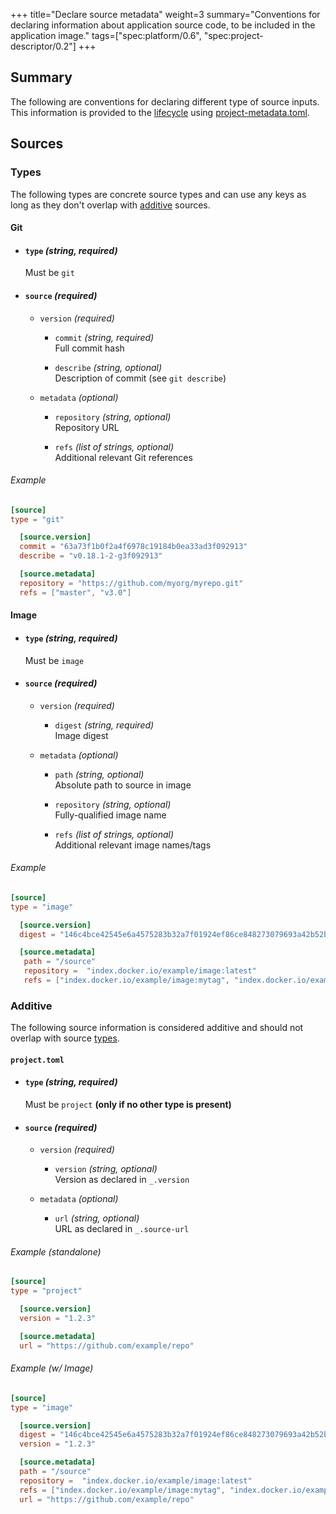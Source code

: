+++
title="Declare source metadata"
weight=3
summary="Conventions for declaring information about application source code, to be included in the application image."
tags=["spec:platform/0.6", "spec:project-descriptor/0.2"]
+++

## Summary

The following are conventions for declaring different type of source inputs. This information is provided to the [lifecycle][lifecycle] using [project-metadata.toml][project-metadata].

## Sources

### Types

The following types are concrete source types and can use any keys as long as they don't overlap with [additive](#additive) sources.

#### Git

- #### `type` _(string, required)_
  Must be `git`

- #### `source` _(required)_

  - `version` _(required)_
    
    - `commit` _(string, required)_\
      Full commit hash

    - `describe` _(string, optional)_\
      Description of commit (see `git describe`)

  - `metadata`  _(optional)_
    
    - `repository` _(string, optional)_\
      Repository URL

    - `refs` _(list of strings, optional)_\
      Additional relevant Git references

###### Example

```toml
[source]
type = "git"

  [source.version]
  commit = "63a73f1b0f2a4f6978c19184b0ea33ad3f092913"
  describe = "v0.18.1-2-g3f092913"

  [source.metadata]
  repository = "https://github.com/myorg/myrepo.git"
  refs = ["master", "v3.0"]
```

#### Image

- #### `type` _(string, required)_
  Must be `image`

- #### `source` _(required)_

  - `version` _(required)_
    
    - `digest` _(string, required)_\
      Image digest

  - `metadata`  _(optional)_
    
    - `path` _(string, optional)_\
      Absolute path to source in image

    - `repository` _(string, optional)_\
      Fully-qualified image name

    - `refs` _(list of strings, optional)_\
      Additional relevant image names/tags

###### Example

```toml
[source]
type = "image"

  [source.version]
  digest = "146c4bce42545e6a4575283b32a7f01924ef86ce848273079693a42b52b27321"

  [source.metadata]
   path = "/source"
   repository =  "index.docker.io/example/image:latest"
   refs = ["index.docker.io/example/image:mytag", "index.docker.io/example/image@sha256:146c4bce42545e6a4575283b32a7f01924ef86ce848273079693a42b52b27321"]
```

### Additive

The following source information is considered additive and should not overlap with source [types](#types).

#### `project.toml`

- #### `type` _(string, required)_
  Must be `project` **(only if no other type is present)**

- #### `source` _(required)_

  - `version` _(required)_
    
    - `version` _(string, optional)_\
      Version as declared in `_.version`

  - `metadata`  _(optional)_
    
    - `url` _(string, optional)_\
      URL as declared in `_.source-url`

###### Example (standalone)

```toml
[source]
type = "project"

  [source.version]
  version = "1.2.3"

  [source.metadata]
  url = "https://github.com/example/repo"
```

###### Example (w/ Image)

```toml
[source]
type = "image"

  [source.version]
  digest = "146c4bce42545e6a4575283b32a7f01924ef86ce848273079693a42b52b27321"
  version = "1.2.3"

  [source.metadata]
  path = "/source"
  repository =  "index.docker.io/example/image:latest"
  refs = ["index.docker.io/example/image:mytag", "index.docker.io/example/image@sha256:146c4bce42545e6a4575283b32a7f01924ef86ce848273079693a42b52b27321"]
  url = "https://github.com/example/repo"
```

[lifecycle]: /docs/concepts/components/lifecycle/
[project-metadata]: https://github.com/buildpacks/spec/blob/platform/0.7/platform.md#project-metadatatoml-toml
